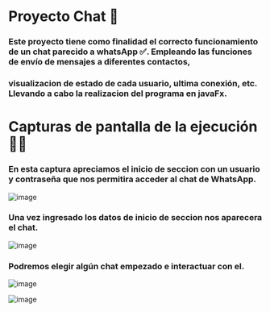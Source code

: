 # Proyecto Chat 💬

### Este proyecto tiene como finalidad el correcto funcionamiento de un chat parecido a whatsApp ✅. Empleando las funciones de envío de mensajes a diferentes contactos,
### visualizacion de estado de cada usuario, ultima conexión, etc. Llevando a cabo la realizacion del programa en javaFx. 

# Capturas de pantalla de la ejecución 👨‍💻
### En esta captura apreciamos el inicio de seccion con un usuario y contraseña que nos permitira acceder al chat de WhatsApp.
![image](https://user-images.githubusercontent.com/99735542/211963421-5f46c961-eba2-4631-9493-c29db1e1fa35.png)

### Una vez ingresado los datos de inicio de seccion nos aparecera el chat.
![image](https://user-images.githubusercontent.com/99735542/211966354-fefa2100-b2fa-4e1c-9da2-2aff915a2144.png)


### Podremos elegir algún chat empezado e interactuar con el.
![image](https://user-images.githubusercontent.com/99735542/211966422-2ea263ac-3391-4d1f-a177-df0a62c889a9.png)


![image](https://user-images.githubusercontent.com/99735542/211966498-66275f5b-900e-4945-ad53-1e785f18832a.png)


